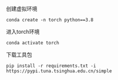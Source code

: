 创建虚拟环境

```
conda create -n torch python==3.8
```

进入torch环境

```
conda activate torch
```

下载工具包

```
pip install -r requirements.txt -i https://pypi.tuna.tsinghua.edu.cn/simple
```

